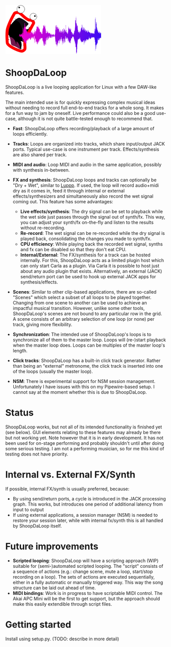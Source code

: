 ![Logo](./shoopdaloop/resources/logo-small.png)

# ShoopDaLoop

ShoopDaLoop is a live looping application for Linux with a few DAW-like features.

The main intended use is for quickly expressing complex musical ideas without needing to record full end-to-end tracks for a whole song. It makes for a fun way to jam by oneself. Live performance could also be a good use-case, although it is not quite battle-tested enough to recommend that.

- **Fast**: ShoopDaLoop offers recording/playback of a large amount of loops efficiently.
- **Tracks**: Loops are organized into tracks, which share input/output JACK ports. Typical use-case is one instrument per track. Effects/synthesis are also shared per track.
- **MIDI and audio**: Loop MIDI and audio in the same application, possibly with synthesis in-between.
- **FX and synthesis**: ShoopDaLoop loops and tracks can optionally be "Dry + Wet", similar to [Luppp](http://openavproductions.com/luppp/). If used, the loop will record audio+midi dry as it comes in, feed it through internal or external effects/synthesizers and simultaneously also record the wet signal coming out. This feature has some advantages:

   - **Live effects/synthesis**: The dry signal can be set to playback while the wet side just passes through the signal out of synth/fx. This way, you can adjust your synth/fx on-the-fly and listen to the results without re-recording.
   - **Re-record**: The wet signal can be re-recorded while the dry signal is played back, consolidating the changes you made to synth/fx.
   - **CPU efficiency**: While playing back the recorded wet signal, synths and fx can be disabled so that they don't eat CPU.
   - **Internal/External**: The FX/synthesis for a track can be hosted internally. For this, ShoopDaLoop acts as a limited plugin host which can only start Carla as a plugin. Via Carla it is possible to host just about any audio plugin that exists. Alternatively, an external (JACK) send/return port can be used to hook up external JACK apps for synthesis/effects.

- **Scenes**: Similar to other clip-based applications, there are so-called "Scenes" which select a subset of all loops to be played together. Changing from one scene to another can be used to achieve an impactful musical transition. However, unlike some other tools, ShoopDaLoop's scenes are not bound to any particular row in the grid. A scene consists of an arbitrary selection of one loop (or none) per track, giving more flexibility.
- **Synchronization**: The intended use of ShoopDaLoop's loops is to synchronize all of them to the master loop. Loops will (re-)start playback when the master loop does. Loops can be multiples of the master loop's length.
- **Click tracks**: ShoopDaLoop has a built-in click track generator. Rather than being an "external" metronome, the click track is inserted into one of the loops (usually the master loop).
- **NSM**: There is experimental support for NSM session management. Unfortunately I have issues with this on my Pipewire-based setup. I cannot say at the moment whether this is due to ShoopDaLoop.

# Status

ShoopDaLoop works, but not all of its intended functionality is finished yet (see below). GUI elements relating to these features may already be there but not working yet.
Note however that it is in early development. It has not been used for on-stage performing and probably shouldn't until after doing some serious testing.
I am not a performing musician, so for me this kind of testing does not have priority.

# Internal vs. External FX/Synth

If possible, internal FX/synth is usually preferred, because:

- By using send/return ports, a cycle is introduced in the JACK processing graph. This works, but introduces one period of additional latency from input to output
- If using external applications, a session manager (NSM) is needed to restore your session later, while with internal fx/synth this is all handled by ShoopDaLoop itself.

# Future improvements

- **Scripted looping**: ShoopDaLoop will have a scripting approach (WIP) suitable for (semi-)automated scripted looping. The "script" consists of a sequence of actions (e.g.: change scene, mute a loop, start/stop recording on a loop). The sets of actions are executed sequentially, either in a fully automatic or manually triggered way. This way the song structure can be laid out ahead of time.
- **MIDI bindings**: Work is in progress to have scriptable MIDI control. The Akai APC Mini will be the first to get support, but the approach should make this easily extendible through script files.

# Getting started

Install using setup.py. (TODO: describe in more detail)
